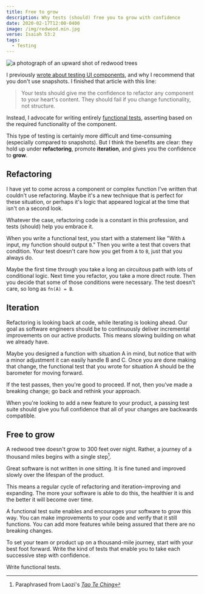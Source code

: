 ```yaml
---
title: Free to grow
description: Why tests (should) free you to grow with confidence
date: 2020-02-17T12:00-0400
image: /img/redwood.min.jpg
verse: Isaiah 53:2
tags:
  - Testing
---
```

<!-- Outline

- Holds up to refactoring
- Promotes iteration
- Confidence to grow
-->

![a photograph of an upward shot of redwood trees](/img/redwood.min.jpg)

I previously [wrote about testing UI components](../snapshot_test_ui_components), and why I recommend that you don't use snapshots. I finished that article with this line:

> Your tests should give me the confidence to refactor any component to your heart's content. They should fail if you change functionality, not structure.

Instead, I advocate for writing entirely [functional tests](https://en.wikipedia.org/wiki/Functional_testing), asserting based on the required functionality of the component.

This type of testing is certainly more difficult and time-consuming (especially compared to snapshots). But I think the benefits are clear: they hold up under **refactoring**, promote **iteration**, and gives you the confidence to **grow**.

## Refactoring

I have yet to come across a component or complex function I've written that couldn't use refactoring. Maybe it's a new technique that is perfect for these situation, or perhaps it's logic that appeared logical at the time that isn't on a second look.

Whatever the case, refactoring code is a constant in this profession, and tests (should) help you embrace it.

When you write a functional test, you start with a statement like "With `A` input, my function should output `B`." Then you write a test that covers that condition. Your test doesn't care how you get from `A` to `B`, just that you always do.

Maybe the first time through you take a long an circuitous path with lots of conditional logic. Next time you refactor, you take a more direct route. Then you decide that some of those conditions were necessary. The test doesn't care, so long as `fn(A) = B`.

<!-- <blockquote class="twitter-tweet"><p lang="en" dir="ltr">Refactoring ones own code, and watching the tests continue to pass, is both a humbling and an enriching experience.</p>&mdash; Venkat Subramaniam (@venkat_s) <a href="https://twitter.com/venkat_s/status/1176386197641412608?ref_src=twsrc%5Etfw">September 24, 2019</a></blockquote> <script async src="https://platform.twitter.com/widgets.js" charset="utf-8"></script> -->

## Iteration

Refactoring is looking back at code, while iterating is looking ahead. Our goal as software engineers should be to continuously deliver incremental improvements on our active products. This means slowing building on what we already have.

Maybe you designed a function with situation A in mind, but notice that with a minor adjustment it can easily handle B and C. Once you are done making that change, the functional test that you wrote for situation A should be the barometer for moving forward.

If the test passes, then you're good to proceed. If not, then you've made a breaking change; go back and rethink your approach.

When you're looking to add a new feature to your product, a passing test suite should give you full confidence that all of your changes are backwards compatible.

## Free to grow

A redwood tree doesn't grow to 300 feet over night. Rather, a journey of a thousand miles begins with a single step[^1].

Great software is not written in one sitting. It is fine tuned and improved slowly over the lifespan of the product.

This means a regular cycle of refactoring and iteration–improving and expanding. The more your software is able to do this, the healthier it is and the better it will become over time.

A functional test suite enables and encourages your software to grow this way. You can make improvements to your code and verify that it still functions. You can add more features while being assured that there are no breaking changes.

To set your team or product up on a thousand-mile journey, start with your best foot forward. Write the kind of tests that enable you to take each successive step with confidence.

Write functional tests.

[^1]: Paraphrased from Laozi's [_Tao Te Ching_](https://en.wikipedia.org/wiki/Tao_Te_Ching)
